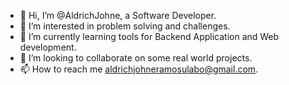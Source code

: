 - 👋 Hi, I’m @AldrichJohne, a Software Developer.
- 👀 I’m interested in problem solving and challenges.
- 🌱 I’m currently learning tools for Backend Application and Web development. 
- 💞️ I’m looking to collaborate on some real world projects.
- 📫 How to reach me aldrichjohneramosulabo@gmail.com.

<!---
AldrichJohne/AldrichJohne is a ✨ special ✨ repository because its `README.md` (this file) appears on your GitHub profile.
You can click the Preview link to take a look at your changes.
--->

